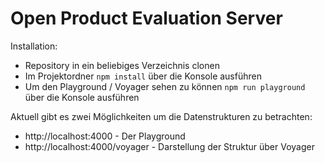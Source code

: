 # Open Product Evaluation Server

Installation:
* Repository in ein beliebiges Verzeichnis clonen
* Im Projektordner `npm install` über die Konsole ausführen
* Um den Playground / Voyager sehen zu können `npm run playground` über die Konsole ausführen

Aktuell gibt es zwei Möglichkeiten um die Datenstrukturen zu betrachten:

* http://localhost:4000 - Der Playground
* http://localhost:4000/voyager - Darstellung der Struktur über Voyager
